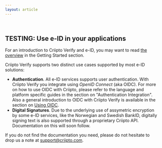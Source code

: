 ```yaml
---
layout: article
---
```


&nbsp;

## TESTING: Use e-ID in your applications

For an introduction to Criipto Verify and e-ID, you may want to read [the overview](/getting-started/overview) in the Getting Started section.

Criipto Verify supports two distinct use cases supported by most e-ID solutions:

- **Authentication**. All e-ID services supports user authentication. With Criipto Verify you integrate using *OpenID Connect* (aka OIDC). For more on how to use OIDC with Criipto, please refer to the language and platform specific guides in the section on "Authentication Integration". Also a general introduction to OIDC with Criipto Verify is available in the section on [Using OIDC](/getting-started/oidc-intro).
- **Digital Signatures**. Due to the underlying use of assymetric encryption by some e-ID services, like the Norwegian and Swedish BankID, digitally signing text is also supported through a proprietary Criipto API. Documentation on this will soon follow.

If you do not find the documentation you need, please do not hesitate to drop us a note at [support@criipto.com](mailto:support@criipto.com).
<br/>
<br/>
<br/>
<br/>
<br/>
<br/>
<br/>
<br/>
<br/>
<br/>
<br/>
<br/>

